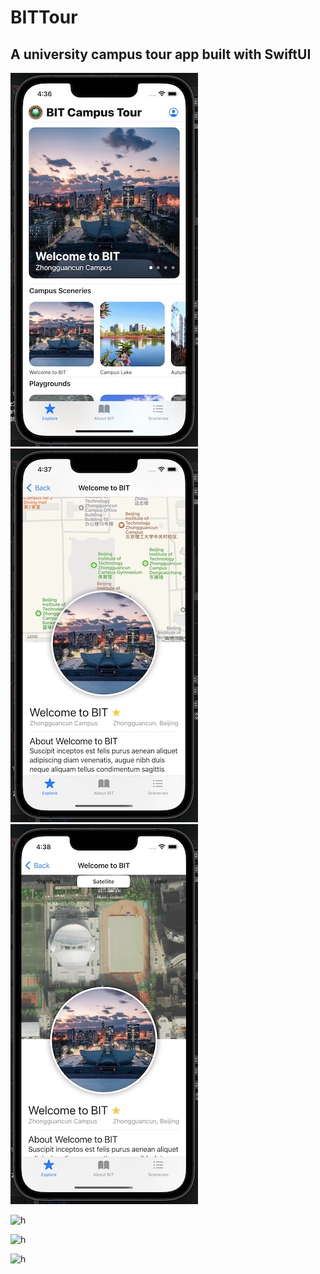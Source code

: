 # BITTour

## A university campus tour app built with SwiftUI

![h](https://github.com/Jaykef/BITTour/blob/main/screenshots/1.jpeg)  ![h](https://github.com/Jaykef/BITTour/blob/main/screenshots/2.jpeg)  ![h](https://github.com/Jaykef/BITTour/blob/main/screenshots/3.jpeg)

![h](https://github.com/Jaykef/BITTour/blob/main/screenshots/4.jpeg)

![h](https://github.com/Jaykef/BITTour/blob/main/screenshots/5.jpeg)

![h](https://github.com/Jaykef/BITTour/blob/main/screenshots/6.jpeg)
